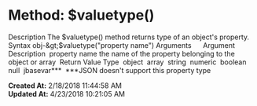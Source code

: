# Method: $valuetype()

Description The $valuetype() method returns type of an object's property.   Syntax obj-&gt;$valuetype("property name") Arguments      Argument  Description  property name the name of the property belonging to the object or array  Return Value Type  object  array  string  numeric  boolean  null  jbasevar***  ***JSON doesn't support this property type  

**Created At:** 2/18/2018 11:44:58 AM  
**Updated At:** 4/23/2018 10:21:05 AM  

